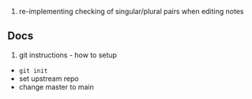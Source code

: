 1. re-implementing checking of singular/plural pairs when editing notes


## Docs

1. git instructions - how to setup
  - `git init`
  - set upstream repo
  - change master to main
